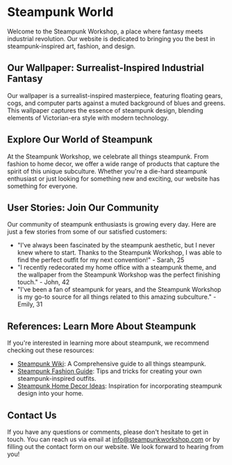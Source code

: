 <!--font:Lobster-->

# Steampunk World

Welcome to the Steampunk Workshop, a place where fantasy meets industrial revolution. Our website is dedicated to bringing you the best in steampunk-inspired art, fashion, and design.

## Our Wallpaper: Surrealist-Inspired Industrial Fantasy

Our wallpaper is a surrealist-inspired masterpiece, featuring floating gears, cogs, and computer parts against a muted background of blues and greens. This wallpaper captures the essence of steampunk design, blending elements of Victorian-era style with modern technology.

## Explore Our World of Steampunk

At the Steampunk Workshop, we celebrate all things steampunk. From fashion to home decor, we offer a wide range of products that capture the spirit of this unique subculture. Whether you're a die-hard steampunk enthusiast or just looking for something new and exciting, our website has something for everyone.

## User Stories: Join Our Community

Our community of steampunk enthusiasts is growing every day. Here are just a few stories from some of our satisfied customers:

-   "I've always been fascinated by the steampunk aesthetic, but I never knew where to start. Thanks to the Steampunk Workshop, I was able to find the perfect outfit for my next convention!" - Sarah, 25
-   "I recently redecorated my home office with a steampunk theme, and the wallpaper from the Steampunk Workshop was the perfect finishing touch." - John, 42
-   "I've been a fan of steampunk for years, and the Steampunk Workshop is my go-to source for all things related to this amazing subculture." - Emily, 31

## References: Learn More About Steampunk

If you're interested in learning more about steampunk, we recommend checking out these resources:

-   [Steampunk Wiki](#): A Com<wbr>pre<wbr>hen<wbr>sive guide to all things steampunk.
-   [Steampunk Fashion Guide](#): Tips and tricks for creating your own steampunk-inspired outfits.
-   [Steampunk Home Decor Ideas](#): Inspiration for incorporating steampunk design into your home.

## Contact Us

If you have any questions or comments, please don't hesitate to get in touch. You can reach us via email at info@steampunkworkshop.com or by filling out the contact form on our website. We look forward to hearing from you!

<!--

Write me content for website with wallpaper which alt text is:

"A surrealist-inspired wallpaper with floating objects such as gears, cogs, and computer parts, against a background of muted colors."

The name/title of the page should not be 1:1 copy of the alt text but rather a real content of the website which is using this wallpaper.

- Use markdown format
- Start with heading
- Heading should be short and concise
- The content should look like a real website
- The website should not be about the wallpaper, wallpaper is just a related background
- Heading should be contain work "wallpaper" or "background"
- Include real sections like references, contact, user stories, etc. use things relevant to the page purpose.
- Feel free to use structure like headings, bullets, numbering, blockquotes, paragraphs, horizontal lines, etc.
- You can use formatting like bold or _italic_
- You can include UTF-8 emojis
- Links should be only #hash anchors (and you can refer to the document itself)
- Do not include images


---


# The Steampunk Workshop: A World of Industrial Fantasy

Welcome to the Steampunk Workshop, a place where fantasy meets industrial revolution. Our website is dedicated to bringing you the best in steampunk-inspired art, fashion, and design.

## Our Wallpaper: Surrealist-Inspired Industrial Fantasy

Our wallpaper is a surrealist-inspired masterpiece, featuring floating gears, cogs, and computer parts against a muted background of blues and greens. This wallpaper captures the essence of steampunk design, blending elements of Victorian-era style with modern technology.

## Explore Our World of Steampunk

At the Steampunk Workshop, we celebrate all things steampunk. From fashion to home decor, we offer a wide range of products that capture the spirit of this unique subculture. Whether you're a die-hard steampunk enthusiast or just looking for something new and exciting, our website has something for everyone.

## User Stories: Join Our Community

Our community of steampunk enthusiasts is growing every day. Here are just a few stories from some of our satisfied customers:

- "I've always been fascinated by the steampunk aesthetic, but I never knew where to start. Thanks to the Steampunk Workshop, I was able to find the perfect outfit for my next convention!" - Sarah, 25
- "I recently redecorated my home office with a steampunk theme, and the wallpaper from the Steampunk Workshop was the perfect finishing touch." - John, 42
- "I've been a fan of steampunk for years, and the Steampunk Workshop is my go-to source for all things related to this amazing subculture." - Emily, 31

## References: Learn More About Steampunk

If you're interested in learning more about steampunk, we recommend checking out these resources:

- [Steampunk Wiki](#): A Com<wbr>pre<wbr>hen<wbr>sive guide to all things steampunk.
- [Steampunk Fashion Guide](#): Tips and tricks for creating your own steampunk-inspired outfits.
- [Steampunk Home Decor Ideas](#): Inspiration for incorporating steampunk design into your home.

## Contact Us

If you have any questions or comments, please don't hesitate to get in touch. You can reach us via email at info@steampunkworkshop.com or by filling out the contact form on our website. We look forward to hearing from you!

-->
